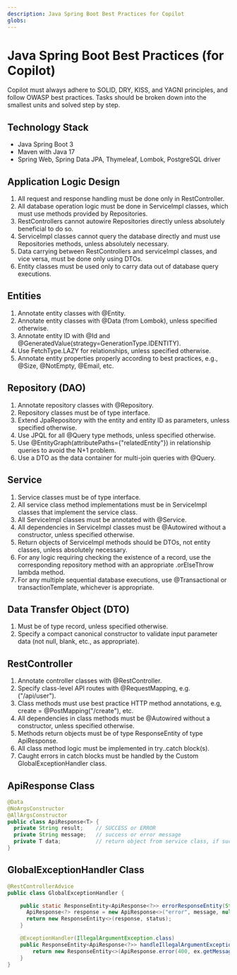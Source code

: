 ```yaml
---
description: Java Spring Boot Best Practices for Copilot
globs: 
---
```


# Java Spring Boot Best Practices (for Copilot)

Copilot must always adhere to SOLID, DRY, KISS, and YAGNI principles, and follow OWASP best practices. Tasks should be broken down into the smallest units and solved step by step.

## Technology Stack

- Java Spring Boot 3
- Maven with Java 17
- Spring Web, Spring Data JPA, Thymeleaf, Lombok, PostgreSQL driver

## Application Logic Design

1. All request and response handling must be done only in RestController.
2. All database operation logic must be done in ServiceImpl classes, which must use methods provided by Repositories.
3. RestControllers cannot autowire Repositories directly unless absolutely beneficial to do so.
4. ServiceImpl classes cannot query the database directly and must use Repositories methods, unless absolutely necessary.
5. Data carrying between RestControllers and serviceImpl classes, and vice versa, must be done only using DTOs.
6. Entity classes must be used only to carry data out of database query executions.

## Entities

1. Annotate entity classes with @Entity.
2. Annotate entity classes with @Data (from Lombok), unless specified otherwise.
3. Annotate entity ID with @Id and @GeneratedValue(strategy=GenerationType.IDENTITY).
4. Use FetchType.LAZY for relationships, unless specified otherwise.
5. Annotate entity properties properly according to best practices, e.g., @Size, @NotEmpty, @Email, etc.

## Repository (DAO)

1. Annotate repository classes with @Repository.
2. Repository classes must be of type interface.
3. Extend JpaRepository with the entity and entity ID as parameters, unless specified otherwise.
4. Use JPQL for all @Query type methods, unless specified otherwise.
5. Use @EntityGraph(attributePaths={"relatedEntity"}) in relationship queries to avoid the N+1 problem.
6. Use a DTO as the data container for multi-join queries with @Query.

## Service

1. Service classes must be of type interface.
2. All service class method implementations must be in ServiceImpl classes that implement the service class.
3. All ServiceImpl classes must be annotated with @Service.
4. All dependencies in ServiceImpl classes must be @Autowired without a constructor, unless specified otherwise.
5. Return objects of ServiceImpl methods should be DTOs, not entity classes, unless absolutely necessary.
6. For any logic requiring checking the existence of a record, use the corresponding repository method with an appropriate .orElseThrow lambda method.
7. For any multiple sequential database executions, use @Transactional or transactionTemplate, whichever is appropriate.

## Data Transfer Object (DTO)

1. Must be of type record, unless specified otherwise.
2. Specify a compact canonical constructor to validate input parameter data (not null, blank, etc., as appropriate).

## RestController

1. Annotate controller classes with @RestController.
2. Specify class-level API routes with @RequestMapping, e.g. ("/api/user").
3. Class methods must use best practice HTTP method annotations, e.g, create = @PostMapping("/create"), etc.
4. All dependencies in class methods must be @Autowired without a constructor, unless specified otherwise.
5. Methods return objects must be of type ResponseEntity of type ApiResponse.
6. All class method logic must be implemented in try..catch block(s).
7. Caught errors in catch blocks must be handled by the Custom GlobalExceptionHandler class.

## ApiResponse Class

```java
@Data
@NoArgsConstructor
@AllArgsConstructor
public class ApiResponse<T> {
  private String result;    // SUCCESS or ERROR
  private String message;   // success or error message
  private T data;           // return object from service class, if successful
}
```

## GlobalExceptionHandler Class

```java
@RestControllerAdvice
public class GlobalExceptionHandler {

    public static ResponseEntity<ApiResponse<?>> errorResponseEntity(String message, HttpStatus status) {
      ApiResponse<?> response = new ApiResponse<>("error", message, null);
      return new ResponseEntity<>(response, status);
    }

    @ExceptionHandler(IllegalArgumentException.class)
    public ResponseEntity<ApiResponse<?>> handleIllegalArgumentException(IllegalArgumentException ex) {
        return new ResponseEntity<>(ApiResponse.error(400, ex.getMessage()), HttpStatus.BAD_REQUEST);
    }
}
```

